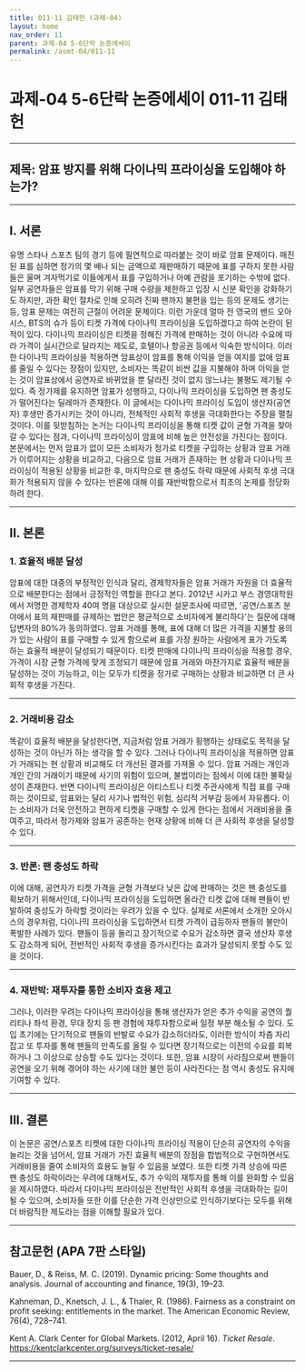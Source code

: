 ```yaml
---
title: 011-11 김태헌 (과제-04)
layout: home
nav_order: 11
parent: 과제-04 5-6단락 논증에세이
permalink: /asmt-04/011-11
---
```


# 과제-04 5-6단락 논증에세이 011-11 김태헌 

---

## 제목: 암표 방지를 위해 다이나믹 프라이싱을 도입해야 하는가?

---

## I. 서론

유명 스타나 스포츠 팀의 경기 등에 필연적으로 따라붙는 것이 바로 암표 문제이다. 매진된 표를 심하면 정가의 몇 배나 되는 금액으로 재판매하기 때문에 표를 구하지 못한 사람들은 울며 겨자먹기로 이들에게서 표를 구입하거나 아예 관람을 포기하는 수밖에 없다. 일부 공연자들은 암표를 막기 위해 구매 수량을 제한하고 입장 시 신분 확인을 강화하기도 하지만, 과한 확인 절차로 인해 오히려 진짜 팬까지 불편을 입는 등의 문제도 생기는 등, 암표 문제는 여전히 근절이 어려운 문제이다. 이런 가운데 얼마 전 영국의 밴드 오아시스, BTS의 슈가 등이 티켓 가격에 다이나믹 프라이싱을 도입하겠다고 하여 논란이 된 적이 있다. 다이나믹 프라이싱은 티켓을 정해진 가격에 판매하는 것이 아니라 수요에 따라 가격이 실시간으로 달라지는 제도로, 호텔이나 항공권 등에서 익숙한 방식이다. 이러한 다이나믹 프라이싱을 적용하면 암표상이 암표를 통해 이익을 얻을 여지를 없애 암표를 줄일 수 있다는 장점이 있지만, 소비자는 똑같이 비싼 값을 지불해야 하며 이익을 얻는 것이 암표상에서 공연자로 바뀌었을 뿐 달라진 것이 없지 않느냐는 불평도 제기될 수 있다. 즉 정가제를 유지하면 암표가 성행하고, 다이나믹 프라이싱을 도입하면 팬 충성도가 떨어진다는 딜레마가 존재한다. 이 글에서는 다이나믹 프라이싱 도입이 생산자(공연자) 후생만 증가시키는 것이 아니라, 전체적인 사회적 후생을 극대화한다는 주장을 펼칠 것이다. 이를 뒷받침하는 논거는 다이나믹 프라이싱을 통해 티켓 값이 균형 가격을 찾아갈 수 있다는 점과, 다이나믹 프라이싱이 암표에 비해 높은 안전성을 가진다는 점이다. 본문에서는 먼저 암표가 없이 모든 소비자가 정가로 티켓을 구입하는 상황과 암표 거래가 이루어지는 상황을 비교하고, 다음으로 암표 거래가 존재하는 현 상황과 다이나믹 프라이싱이 적용된 상황을 비교한 후, 마지막으로 팬 충성도 하락 때문에 사회적 후생 극대화가 적용되지 않을 수 있다는 반론에 대해 이를 재반박함으로서 최초의 논제를 정당화하려 한다.

---

## II. 본론

### 1. 효율적 배분 달성

암표에 대한 대중의 부정적인 인식과 달리, 경제학자들은 암표 거래가 자원을 더 효율적으로 배분한다는 점에서 긍정적인 역할을 한다고 본다. 2012년 시카고 부스 경영대학원에서 저명한 경제학자 40여 명을 대상으로 실시한 설문조사에 따르면, '공연/스포츠 분야에서 표의 재판매를 규제하는 법안은 평균적으로 소비자에게 불리하다'는 질문에 대해 답변자의 80%가 동의하였다. 암표 거래를 통해, 표에 대해 더 많은 가격을 지불할 용의가 있는 사람이 표를 구매할 수 있게 함으로써 표를 가장 원하는 사람에게 표가 가도록 하는 효율적 배분이 달성되기 때문이다. 티켓 판매에 다이나믹 프라이싱을 적용할 경우, 가격이 시장 균형 가격에 맞게 조정되기 때문에 암표 거래와 마찬가지로 효율적 배분을 달성하는 것이 가능하고, 이는 모두가 티켓을 정가로 구매하는 상황과 비교하면 더 큰 사회적 후생을 가진다.

---

### 2. 거래비용 감소

똑같이 효율적 배분을 달성한다면, 지금처럼 암표 거래가 횡행하는 상태로도 목적을 달성하는 것이 아닌가 하는 생각을 할 수 있다. 그러나 다이나믹 프라이싱을 적용하면 암표가 거래되는 현 상황과 비교해도 더 개선된 결과를 가져올 수 있다. 암표 거래는 개인과 개인 간의 거래이기 때문에 사기의 위험이 있으며, 불법이라는 점에서 이에 대한 불확실성이 존재한다. 반면 다이나믹 프라이싱은 아티스트나 티켓 주관사에게 직접 표를 구매하는 것이므로, 암표와는 달리 사기나 법적인 위험, 심리적 거부감 등에서 자유롭다. 이는 소비자가 더욱 안전하고 편하게 티켓을 구매할 수 있게 한다는 점에서 거래비용을 줄여주고, 따라서 정가제와 암표가 공존하는 현재 상황에 비해 더 큰 사회적 후생을 달성할 수 있다.

---

### 3. 반론: 팬 충성도 하락

이에 대해, 공연자가 티켓 가격을 균형 가격보다 낮은 값에 판매하는 것은 팬 충성도를 확보하기 위해서인데, 다이나믹 프라이싱을 도입하면 올라간 티켓 값에 대해 팬들이 반발하여 충성도가 하락할 것이라는 우려가 있을 수 있다. 실제로 서론에서 소개한 오아시스의 경우처럼, 다이나믹 프라이싱을 도입하면서 티켓 가격이 급등하자 팬들의 불만이 폭발한 사례가 있다. 팬들이 등을 돌리고 장기적으로 수요가 감소하면 결국 생산자 후생도 감소하게 되어, 전반적인 사회적 후생을 증가시킨다는 효과가 달성되지 못할 수도 있을 것이다. 

---

### 4. 재반박: 재투자를 통한 소비자 효용 제고

그러나, 이러한 우려는 다이나믹 프라이싱을 통해 생산자가 얻은 추가 수익을 공연의 퀄리티나 좌석 환경, 무대 장치 등 팬 경험에 재투자함으로써 일정 부분 해소될 수 있다. 도입 초기에는 단기적으로 팬들의 반발로 수요가 감소하더라도, 이러한 방식이 차츰 자리잡고 또 투자를 통해 팬들의 만족도를 올릴 수 있다면 장기적으로는 이전의 수요를 회복하거나 그 이상으로 상승할 수도 있다는 것이다. 또한, 암표 시장이 사라짐으로써 팬들이 공연을 오기 위해 겪어야 하는 사기에 대한 불안 등이 사라진다는 점 역시 충성도 유지에 기여할 수 있다.

---

## III. 결론 

이 논문은 공연/스포츠 티켓에 대한 다이나믹 프라이싱 적용이 단순히 공연자의 수익을 늘리는 것을 넘어서, 암표 거래가 가진 효율적 배분의 장점을 합법적으로 구현하면서도 거래비용을 줄여 소비자의 효용도 늘릴 수 있음을 보였다. 또한 티켓 가격 상승에 따른 팬 충성도 하락이라는 우려에 대해서도, 추가 수익의 재투자를 통해 이를 완화할 수 있음을 제시하였다. 따라서 다이나믹 프라이싱은 전반적인 사회적 후생을 극대화하는 길이 될 수 있으며, 소비자들 또한 이를 단순한 가격 인상만으로 인식하기보다는 모두를 위해 더 바람직한 제도라는 점을 이해할 필요가 있다.

---

## 참고문헌 (APA 7판 스타일)

Bauer, D., & Reiss, M. C. (2019). Dynamic pricing: Some thoughts and analysis. Journal of accounting and finance, 19(3), 19–23.

Kahneman, D., Knetsch, J. L., & Thaler, R. (1986). Fairness as a constraint on profit seeking: entitlements in the market. The American Economic Review, 76(4), 728–741.

Kent A. Clark Center for Global Markets. (2012, April 16). *Ticket Resale*. https://kentclarkcenter.org/surveys/ticket-resale/

---